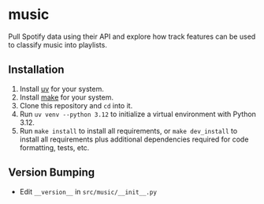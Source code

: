 # music

Pull Spotify data using their API and explore how track features can be used to classify music into playlists.

## Installation
1. Install [uv](https://github.com/astral-sh/uv) for your system.
2. Install [make](https://www.gnu.org/software/make/) for your system.
3. Clone this repository and `cd` into it.
4. Run `uv venv --python 3.12` to initialize a virtual environment with Python 3.12.
5. Run `make install` to install all requirements, or `make dev_install` to install all requirements plus additional
dependencies required for code formatting, tests, etc.

## Version Bumping
- Edit `__version__` in `src/music/__init__.py`

